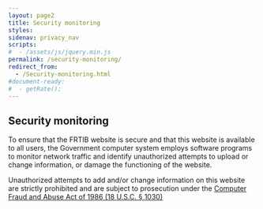 ```yaml
---
layout: page2
title: Security monitoring
styles:
sidenav: privacy_nav
scripts:
#  - /assets/js/jquery.min.js
permalink: /security-monitoring/
redirect_from:
  - /Security-monitoring.html
#document-ready:
#  - getRate();
---
```


## Security monitoring

To ensure that the FRTIB website is secure and that this website is available to all users, the Government computer system employs software programs to monitor network traffic and identify unauthorized attempts to upload or change information, or damage the functioning of the website.

Unauthorized attempts to add and/or change information on this website are strictly prohibited and are subject to prosecution under the <a href="https://uscode.house.gov/view.xhtml?req=(title:18%20section:1030%20edition:prelim" target="_blank" rel="noopener">Computer Fraud and Abuse Act of 1986 (18 U.S.C. § 1030)</a>


<!-- CONTENT END -->
